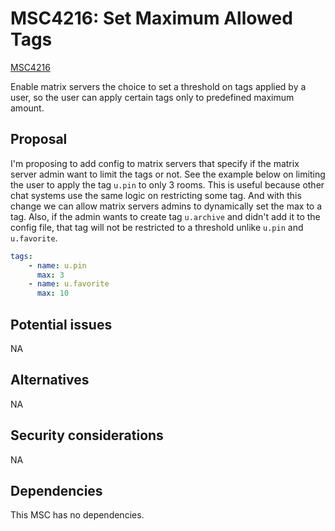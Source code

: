 # MSC4216: Set Maximum Allowed Tags

[MSC4216](https://github.com/matrix-org/matrix-spec-proposals/blob/main/proposals/4216-limit-creating-same-tag.md)

Enable matrix servers the choice to set a threshold on tags applied by a user, so the user can apply certain tags only to predefined maximum amount.

## Proposal

I'm proposing to add config to matrix servers that specify if the matrix server admin want to limit the tags or not. See the example below on limiting the user to apply the tag `u.pin` to only 3 rooms. This is useful because other chat systems use the same logic on restricting some tag. And with this change we can allow matrix servers admins to dynamically set the max to a tag. Also, if the admin wants to create tag `u.archive` and didn't add it to the config file, that tag will not be restricted to a threshold unlike `u.pin` and `u.favorite`.

```yaml
tags:
    - name: u.pin
      max: 3
    - name: u.favorite
      max: 10
```

## Potential issues

NA

## Alternatives

NA

## Security considerations

NA

## Dependencies

This MSC has no dependencies.

